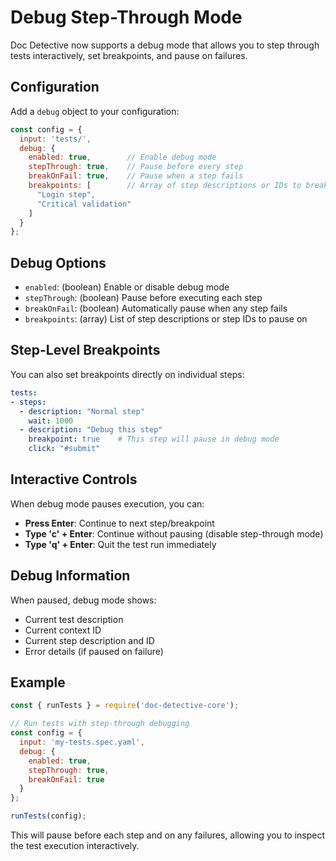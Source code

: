 # Debug Step-Through Mode

Doc Detective now supports a debug mode that allows you to step through tests interactively, set breakpoints, and pause on failures.

## Configuration

Add a `debug` object to your configuration:

```javascript
const config = {
  input: 'tests/',
  debug: {
    enabled: true,        // Enable debug mode
    stepThrough: true,    // Pause before every step
    breakOnFail: true,    // Pause when a step fails
    breakpoints: [        // Array of step descriptions or IDs to break on
      "Login step",
      "Critical validation"
    ]
  }
};
```

## Debug Options

- `enabled`: (boolean) Enable or disable debug mode
- `stepThrough`: (boolean) Pause before executing each step
- `breakOnFail`: (boolean) Automatically pause when any step fails
- `breakpoints`: (array) List of step descriptions or step IDs to pause on

## Step-Level Breakpoints

You can also set breakpoints directly on individual steps:

```yaml
tests:
- steps:
  - description: "Normal step"
    wait: 1000
  - description: "Debug this step"
    breakpoint: true    # This step will pause in debug mode
    click: "#submit"
```

## Interactive Controls

When debug mode pauses execution, you can:

- **Press Enter**: Continue to next step/breakpoint
- **Type 'c' + Enter**: Continue without pausing (disable step-through mode)
- **Type 'q' + Enter**: Quit the test run immediately

## Debug Information

When paused, debug mode shows:

- Current test description
- Current context ID
- Current step description and ID
- Error details (if paused on failure)

## Example

```javascript
const { runTests } = require('doc-detective-core');

// Run tests with step-through debugging
const config = {
  input: 'my-tests.spec.yaml',
  debug: {
    enabled: true,
    stepThrough: true,
    breakOnFail: true
  }
};

runTests(config);
```

This will pause before each step and on any failures, allowing you to inspect the test execution interactively.